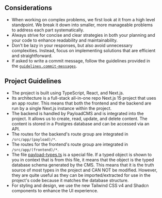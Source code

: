 ## Considerations

- When working on complex problems, we first look at it from a high level standpoint. We break it down into smaller, more manageable problems to address each part systematically.
- Always strive for concise and clear strategies in both your planning and your code to enhance readability and maintainability.
- Don't be lazy in your responses, but also avoid unnecessary complexities. Instead, focus on implementing solutions that are efficient and straightforward.
- If asked to write a commit message, follow the guidelines provided in the [`guidelines.commit-messages`](./prompts/guidelines.commit-messages.md).

## Project Guidelines

- The project is built using TypeScript, React, and Next.js.
- Its architecture is a full-stack all-in-one repo Next.js 15 project that uses an app router. This means that both the frontend and the backend are run by a single Next.js instance within the project.
- The backend is handled by PayloadCMS and is integrated into the project. It allows us to create, read, update, and delete content. The content is stored in a Postgres database and can be accessed via an API.
- The routes for the backend's route group are integrated in `/src/app/(payload)/*`.
- The routes for the frontend's route group are integrated in `/src/app/(frontend)/*`.
- The file [payload-types.ts](../src/payload-types.ts) is a special file. If a typed object is shown to you in context that is from this file, it means that the object is the typed database schema generated by the CMS. This means that it is the truth source of most types in the project and CAN NOT be modified. However, they are quite useful as they can be imported/extracted for use in the project's code because it matches the database structure.
- For styling and design, we use the new Tailwind CSS v4 and Shadcn components to enhance the UI experience.
